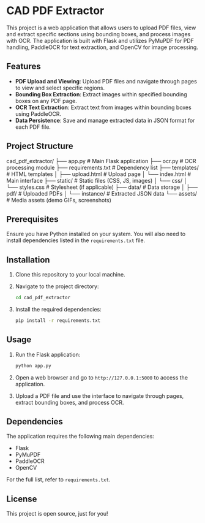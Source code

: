 # CAD PDF Extractor

This project is a web application that allows users to upload PDF files, view and extract specific sections using bounding boxes, and process images with OCR. The application is built with Flask and utilizes PyMuPDF for PDF handling, PaddleOCR for text extraction, and OpenCV for image processing.

## Features

- **PDF Upload and Viewing**: Upload PDF files and navigate through pages to view and select specific regions.
- **Bounding Box Extraction**: Extract images within specified bounding boxes on any PDF page.
- **OCR Text Extraction**: Extract text from images within bounding boxes using PaddleOCR.
- **Data Persistence**: Save and manage extracted data in JSON format for each PDF file.

## Project Structure

cad_pdf_extractor/
├── app.py                 # Main Flask application
├── ocr.py                 # OCR processing module
├── requirements.txt       # Dependency list
├── templates/             # HTML templates
│   ├── upload.html        # Upload page
│   └── index.html         # Main interface
├── static/                # Static files (CSS, JS, images)
│   └── css/
│       └── styles.css     # Stylesheet (if applicable)
├── data/                  # Data storage
│   ├── pdf/               # Uploaded PDFs
│   └── instance/          # Extracted JSON data
└── assets/                # Media assets (demo GIFs, screenshots)

## Prerequisites

Ensure you have Python installed on your system. You will also need to install dependencies listed in the `requirements.txt` file.

## Installation

1. Clone this repository to your local machine.
2. Navigate to the project directory:

    ```bash
    cd cad_pdf_extractor
    ```

3. Install the required dependencies:

    ```bash
    pip install -r requirements.txt
    ```

## Usage

1. Run the Flask application:

    ```bash
    python app.py
    ```

2. Open a web browser and go to `http://127.0.0.1:5000` to access the application.
3. Upload a PDF file and use the interface to navigate through pages, extract bounding boxes, and process OCR.

## Dependencies

The application requires the following main dependencies:

- Flask
- PyMuPDF
- PaddleOCR
- OpenCV

For the full list, refer to `requirements.txt`.

## License

This project is open source, just for you!

